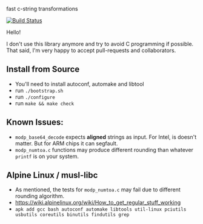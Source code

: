 fast c-string transformations

[![Build Status](https://travis-ci.org/client9/stringencoders.svg?branch=master)](https://travis-ci.org/client9/stringencoders)

Hello!

I don't use this library anymore and try to avoid C programming if possible.  That said,
I'm very happy to accept pull-requests and collaborators.

## Install from Source

* You'll need to install autoconf, automake and libtool
* run `./bootstrap.sh`
* run `./configure`
* run `make && make check`

## Known Issues:

* `modp_base64_decode` expects **aligned** strings as input.  For Intel, is
  doesn't matter.  But for ARM chips it can segfault.
* `modp_numtoa.c` functions may produce different rounding than whatever
  `printf` is on your system. 

## Alpine Linux / musl-libc

* As mentioned, the tests for `modp_numtoa.c`  may fail due to different
  rounding algorithm.
* https://wiki.alpinelinux.org/wiki/How_to_get_regular_stuff_working
* `apk add gcc bash autoconf automake libtools util-linux pciutils usbutils coreutils binutils findutils grep`

